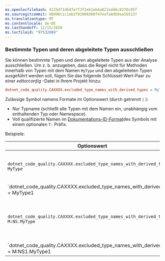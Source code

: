 ```yaml
---
ms.openlocfilehash: 4125df1d64fe7f3f2eb1eb4a821ed46c8270c95f
ms.sourcegitcommit: d0990c1c1ab2f81908360f47eafa8db9aa165137
ms.translationtype: MT
ms.contentlocale: de-DE
ms.lasthandoff: 12/15/2020
ms.locfileid: "97532089"
---
```

### <a name="exclude-specific-types-and-their-derived-types"></a>Bestimmte Typen und deren abgeleitete Typen ausschließen

Sie können bestimmte Typen und deren abgeleitete Typen aus der Analyse ausschließen. Um z. b. anzugeben, dass die Regel nicht für Methoden innerhalb von Typen mit dem Namen `MyType` und den abgeleiteten Typen ausgeführt werden soll, fügen Sie das folgende Schlüssel-Wert-Paar zu einer *editorconfig* -Datei in Ihrem Projekt hinzu:

```ini
dotnet_code_quality.CAXXXX.excluded_type_names_with_derived_types = MyType
```

Zulässige Symbol namens Formate im Optionswert (durch getrennt `|` ):

- Nur Typname (schließt alle Typen mit dem Namen ein, unabhängig vom enthaltenden Typ oder Namespace).
- Voll qualifizierte Namen im [Dokumentations-ID-Format](../../docs/csharp/programming-guide/xmldoc/processing-the-xml-file.md#id-strings)des Symbols mit einem optionalen `T:` Präfix.

Beispiele:

| Optionswert | Zusammenfassung |
| --- | --- |
|`dotnet_code_quality.CAXXXX.excluded_type_names_with_derived_types = MyType` | Entspricht allen Typen `MyType` mit dem Namen und allen abgeleiteten Typen. |
|`dotnet_code_quality.CAXXXX.excluded_type_names_with_derived_types = MyType1|MyType2` | Entspricht allen Typen `MyType1` `MyType2` mit dem Namen oder und allen abgeleiteten Typen. |
|`dotnet_code_quality.CAXXXX.excluded_type_names_with_derived_types = M:NS.MyType` | Entspricht einem bestimmten Typ `MyType` mit dem angegebenen voll qualifizierten Namen und allen abgeleiteten Typen. |
|`dotnet_code_quality.CAXXXX.excluded_type_names_with_derived_types = M:NS1.MyType1|M:NS2.MyType2` | Vergleicht bestimmte Typen `MyType1` und `MyType2` mit den jeweiligen voll qualifizierten Namen und allen abgeleiteten Typen. |
